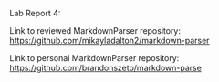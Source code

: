 Lab Report 4:<br>

Link to reviewed MarkdownParser repository:
https://github.com/mikayladalton2/markdown-parser

Link to personal MarkdownParser repository:
https://github.com/brandonszeto/markdown-parse
